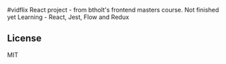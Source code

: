 #vidflix
React project - from btholt's frontend masters course. Not finished yet
Learning - React, Jest, Flow and Redux



## License

MIT

[gh-page]: http://btholt.github.io/complete-intro-to-react/
